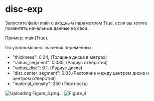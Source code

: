 # disc-exp

Запустите файл main c входным параметром True, если вы хотите поментять начальные данные на свои.

Пример: main(True).

По уполномочию значения переменных:
- "thickness": 0.04,          (Толщина диска в метрах)
- "radius_segment": 0.035,    (Радиус отверстия)
- "radius_disc": 0.1,         (Радиус диска)
- "dist_center_segment": 0.03,(Растояние между центром диска и центром отверстия)
- "material_density": 250     (Плотность)

![Uploading Figure_3.png…]()
![Figure_4](https://github.com/Royal00Blood/disc-exp/assets/40455010/912e8e5e-ec40-4e44-badb-6f650c9f3e17)
